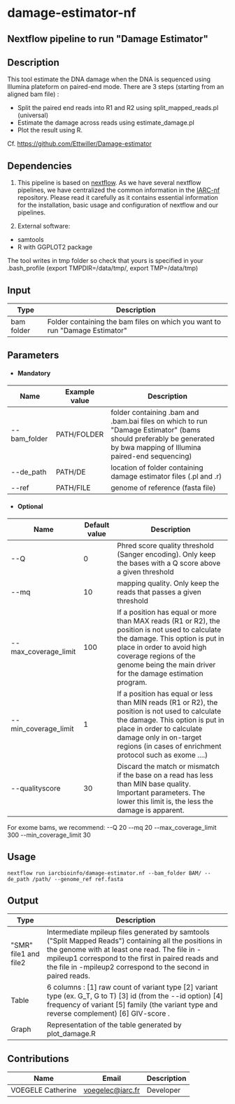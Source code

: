 # damage-estimator-nf
## Nextflow pipeline to run "Damage Estimator"

## Description
This tool estimate the DNA damage when the DNA is sequenced using Illumina plateform on paired-end mode. There are 3 steps (starting from an aligned bam file) :
- Split the paired end reads into R1 and R2 using split_mapped_reads.pl (universal)
- Estimate the damage across reads using estimate_damage.pl
- Plot the result using R.

Cf. https://github.com/Ettwiller/Damage-estimator

## Dependencies

1. This pipeline is based on [nextflow](https://www.nextflow.io). As we have several nextflow pipelines, we have centralized the common information in the [IARC-nf](https://github.com/IARCbioinfo/IARC-nf) repository. Please read it carefully as it contains essential information for the installation, basic usage and configuration of nextflow and our pipelines.

2. External software:
- samtools
- R with GGPLOT2 package

The tool writes in tmp folder so check that yours is specified in your .bash_profile (export TMPDIR=/data/tmp/, export TMP=/data/tmp)

## Input
  | Type      | Description     |
  |-----------|---------------|
  | bam folder    | Folder containing the bam files on which you want to run "Damage Estimator"|

## Parameters

* #### Mandatory
| Name               | Example value | Description     |
|--------------------|---------------|-----------------| 
| --bam_folder       |            PATH/FOLDER | folder containing .bam and .bam.bai files on which to run "Damage Estimator" (bams should preferably be generated by bwa mapping of Illumina paired-end sequencing) |
| --de_path          |            PATH/DE | location of folder containing damage estimator files (.pl and .r) |
| --ref              |            PATH/FILE | genome of reference (fasta file) |

 * #### Optional
| Name                 | Default value | Description     |
|----------------------|---------------|-----------------| 
| --Q                  |            0 | Phred score quality threshold (Sanger encoding). Only keep the bases with a Q score above a given threshold |
| --mq                 |            10 | mapping quality. Only keep the reads that passes a given threshold |
| --max_coverage_limit |            100 | If a position has equal or more than MAX reads (R1 or R2), the position is not used to calculate the damage. This option is put in place in order to avoid high coverage regions of the genome being the main driver for the damage estimation program. |
| --min_coverage_limit |            1 | If a position has equal or less than MIN reads (R1 or R2), the position is not used to calculate the damage. This option is put in place in order to calculate damage only in on-target regions (in cases of enrichment protocol such as exome ....) |
| --qualityscore       |            30 | Discard the match or mismatch if the base on a read has less than MIN base quality. Important parameters. The lower this limit is, the less the damage is apparent. |

For exome bams, we recommend: --Q 20 --mq 20 --max_coverage_limit 300 --min_coverage_limit 30

## Usage 

```
nextflow run iarcbioinfo/damage-estimator.nf --bam_folder BAM/ --de_path /path/ --genome_ref ref.fasta
```

## Output

  | Type      | Description     |
  |-----------|---------------|
  | "SMR" file1 and file2   | Intermediate mpileup files generated by samtools ("Split Mapped Reads") containing all the positions in the genome with at least one read. The file in -mpileup1 correspond to the first in paired reads and the file in -mpileup2 correspond to the second in paired reads. |
  | Table    |  6 columns : [1] raw count of variant type [2] variant type (ex. G_T, G to T) [3] id (from the --id option) [4] frequency of variant [5] family (the variant type and reverse complement) [6] GIV-score . |
  | Graph    | Representation of the table generated by plot_damage.R |
 
  
## Contributions

  | Name      | Email | Description     |
  |-----------|---------------|-----------------| 
  | VOEGELE Catherine    |            voegelec@iarc.fr | Developer|
  

